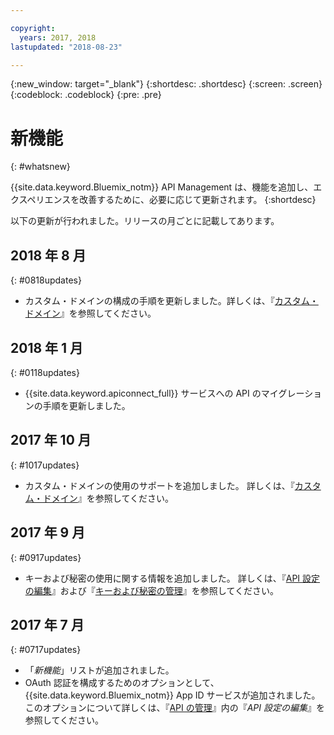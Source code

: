 ```yaml
---

copyright:
  years: 2017, 2018
lastupdated: "2018-08-23"

---
```



{:new_window: target="_blank"}
{:shortdesc: .shortdesc}
{:screen: .screen}
{:codeblock: .codeblock}
{:pre: .pre}

# 新機能
{: #whatsnew}

{{site.data.keyword.Bluemix_notm}} API Management は、機能を追加し、エクスペリエンスを改善するために、必要に応じて更新されます。
{:shortdesc}

以下の更新が行われました。リリースの月ごとに記載してあります。

## 2018 年 8 月
{: #0818updates}
* カスタム・ドメインの構成の手順を更新しました。詳しくは、『[カスタム・ドメイン](manage_apis.html#custom_domains)』を参照してください。

## 2018 年 1 月
{: #0118updates}

* {{site.data.keyword.apiconnect_full}} サービスへの API のマイグレーションの手順を更新しました。

## 2017 年 10 月
{: #1017updates}

* カスタム・ドメインの使用のサポートを追加しました。 詳しくは、『[カスタム・ドメイン](manage_apis.html#custom_domains)』を参照してください。

## 2017 年 9 月
{: #0917updates}

* キーおよび秘密の使用に関する情報を追加しました。 詳しくは、『[API 設定の編集](manage_apis.html#settings_apis)』および『[キーおよび秘密の管理](keys_secrets.html)』を参照してください。 

## 2017 年 7 月
{: #0717updates}

* 「*新機能*」リストが追加されました。
* OAuth 認証を構成するためのオプションとして、{{site.data.keyword.Bluemix_notm}} App ID サービスが追加されました。 このオプションについて詳しくは、『[API の管理](manage_apis.html)』内の『*API 設定の編集*』を参照してください。
